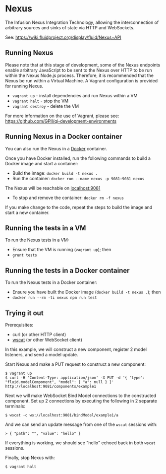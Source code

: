 Nexus
=====

The Infusion Nexus Integration Technology, allowing the interconnection of arbitrary sources and sinks of state via HTTP and WebSockets.

See: https://wiki.fluidproject.org/display/fluid/Nexus+API

Running Nexus
-------------

Please note that at this stage of development, some of the Nexus
endpoints enable arbitrary JavaScript to be sent to the Nexus over
HTTP to be run within the Nexus Node.js process. Therefore, it is
recommended that the Nexus be run within a Virtual Machine. A Vagrant
configuration is provided for running Nexus.

- `vagrant up` - install dependencies and run Nexus within a VM
- `vagrant halt` - stop the VM
- `vagrant destroy` - delete the VM

For more information on the use of Vagrant, please see:
https://github.com/GPII/qi-development-environments

Running Nexus in a Docker container
-----------------------------------

You can also run the Nexus in a [Docker](https://docs.docker.com/get-docker) container.

Once you have Docker installed, run the following commands to build a Docker image and start a container:

* Build the image: `docker build -t nexus .`
* Run the container: `docker run --name nexus -p 9081:9081 nexus`

The Nexus will be reachable on [localhost:9081](http://localhost:9081)

* To stop and remove the container: `docker rm -f nexus`

If you make change to the code, repeat the steps to build the image and start a new container.

Running the tests in a VM
-------------------------

To run the Nexus tests in a VM:

- Ensure that the VM is running (`vagrant up`); then
- `grunt tests`

Running the tests in a Docker container
---------------------------------------

To run the Nexus tests in a Docker container:

- Ensure you have built the Docker image (`docker build -t nexus .`); then
- `docker run --rm -ti nexus npm run test`

Trying it out
-------------

Prerequisites:

- curl (or other HTTP client)
- [wscat](https://www.npmjs.com/package/wscat) (or other WebSocket client)

In this example, we will construct a new component, register 2 model
listeners, and send a model update.

Start Nexus and make a PUT request to construct a new component:

```
$ vagrant up
$ curl -H 'Content-Type: application/json' -X PUT -d '{ "type": "fluid.modelComponent", "model": { "a": null } }' http://localhost:9081/components/example1
```

Next we will make WebSocket Bind Model connections to the constructed component. Set up 2 connections by executing the following in 2 separate terminals:

```
$ wscat -c ws://localhost:9081/bindModel/example1/a
```

And we can send an update message from one of the `wscat` sessions with:

```
> { "path": "", "value": "hello" }
```

If everything is working, we should see "hello" echoed back in both `wscat` sessions.

Finally, stop Nexus with:

```
$ vagrant halt
```
